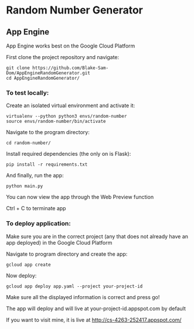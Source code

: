 # Random Number Generator

## App Engine

App Engine works best on the Google Cloud Platform

First clone the project repository and navigate:
```
git clone https://github.com/Blake-Sam-Dom/AppEngineRandomGenerator.git
cd AppEngineRandomGenerator/
```

### To test locally:

Create an isolated virtual environment and activate it:
```
virtualenv --python python3 envs/random-number
source envs/random-number/bin/activate
```
Navigate to the program directory:
```
cd random-number/
```
Install required dependencies (the only on is Flask):
```
pip install -r requirements.txt
```
And finally, run the app:
```
python main.py
```
You can now view the app through the Web Preview function

Ctrl + C to terminate app

### To deploy application:

Make sure you are in the correct project (any that does not already have an app deployed) in the Google Cloud Platform

Navigate to program directory and create the app:
```
gcloud app create
```
Now deploy:
```
gcloud app deploy app.yaml --project your-project-id
```
Make sure all the displayed information is correct and press go!

The app will deploy and will live at your-project-id.appspot.com by default

If you want to visit mine, it is live at http://cs-4263-252417.appspot.com/
